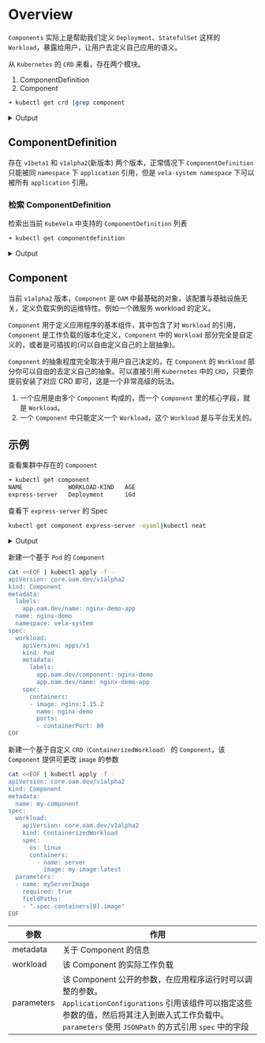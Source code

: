 # Overview

`Components` 实际上是帮助我们定义 `Deployment`、`StatefulSet` 这样的 `Workload`，暴露给用户，让用户去定义自己应用的语义。

从 `Kubernetes` 的 `CRD` 来看，存在两个模块。

1. ComponentDefinition
2. Component

```bash
➜ kubectl get crd |grep component
```

<details>

  <summary>Output</summary>

  ```bash
  componentdefinitions.core.oam.dev                   2021-07-25T12:36:21Z
  components.core.oam.dev                             2021-07-25T12:36:21Z
  ```

</details>

## ComponentDefinition

存在 `v1beta1` 和 `v1alpha2`(新版本) 两个版本，正常情况下 `ComponentDefinition` 只能被同 `namespace` 下 `application` 引用，但是 `vela-system namespace` 下可以被所有 `application` 引用。


### 检索 ComponentDefinition

检索出当前 `KubeVela` 中支持的 `ComponentDefinition` 列表

```bash
➜ kubectl get componentdefinition
```

<details>

  <summary>Output</summary>

```bash
NAME         WORKLOAD-KIND   DESCRIPTION
task         Job             Describes jobs that run code or a script to completion.
webservice   Deployment      Describes long-running, scalable, containerized services that have a stable network endpoint to receive external network traffic from customers.
worker       Deployment      Describes long-running, scalable, containerized services that running at backend. They do NOT have network endpoint to receive external network traffic.                         2021-07-25T12:36:21Z
```

</details>

## Component

当前 `v1alpha2`  版本，`Component` 是 `OAM` 中最基础的对象，该配置与基础设施无关，定义负载实例的运维特性。例如一个微服务 workload 的定义。

`Component`  用于定义应用程序的基本组件，其中包含了对  `Workload`  的引用，`Component` 是工作负载的版本化定义，`Component`  中的 `Workload` 部分完全是自定义的，或者是可插拔的(可以自由定义自己的上层抽象)。

`Component`  的抽象程度完全取决于用户自己决定的，在 `Component` 的 `Workload`  部分你可以自由的去定义自己的抽象。可以直接引用 `Kubernetes` 中的 `CRD`，只要你提前安装了对应 CRD 即可，这是一个非常高级的玩法。

1. 一个应用是由多个 `Component` 构成的，而一个 `Component` 里的核心字段，就是 `Workload`。
2. 一个 `Component`  中只能定义一个 `Workload`，这个 `Workload` 是与平台无关的。

## 示例

查看集群中存在的 `Component`

```bash
➜ kubectl get component
NAME             WORKLOAD-KIND   AGE
express-server   Deployment      16d
```

查看下 `express-server` 的 Spec 

```bash
kubectl get component express-server -oyaml|kubectl neat
```

<details>
<summary>Output</summary>

以下是一个集成 `k8s` 内部  `Deployment` 资源的  `Workload` 

```yaml
apiVersion: core.oam.dev/v1alpha2
kind: Component
metadata:
  labels:
    app.oam.dev/name: first-vela-app
  name: express-server
  namespace: vela-system
spec:
  workload:
    apiVersion: apps/v1
    kind: Deployment
    metadata:
      labels:
        app.oam.dev/appRevision: first-vela-app-v1
        app.oam.dev/component: express-server
        app.oam.dev/name: first-vela-app
        workload.oam.dev/type: webservice
    spec:
      selector:
        matchLabels:
          app.oam.dev/component: express-server
      template:
        metadata:
          labels:
            app.oam.dev/component: express-server
        spec:
          containers:
          - image: crccheck/hello-world
            name: express-server
            ports:
            - containerPort: 8000
```
</details>

新建一个基于 `Pod` 的 `Component`

```bash
cat <<EOF | kubectl apply -f -
apiVersion: core.oam.dev/v1alpha2
kind: Component
metadata:
  labels:
    app.oam.dev/name: nginx-demo-app
  name: nginx-demo
  namespace: vela-system
spec:
  workload:
    apiVersion: apps/v1
    kind: Pod
    metadata:
      labels:
        app.oam.dev/component: nginx-demo
        app.oam.dev/name: nginx-demo-app
    spec:
      containers:
      - image: nginx:1.15.2
        name: nginx-demo
        ports:
        - containerPort: 80
EOF
```

新建一个基于自定义 `CRD（ContainerizedWorkload）`   的 `Component`，该  `Component` 提供可更改 `image` 的参数

```bash
cat <<EOF | kubectl apply -f -
apiVersion: core.oam.dev/v1alpha2
kind: Component
metadata:
  name: my-component
spec:
  workload:
    apiVersion: core.oam.dev/v1alpha2
    kind: ContainerizedWorkload
    spec:
      os: linux
      containers:
        - name: server
          image: my-image:latest
  parameters:
  - name: myServerImage
    required: true
    fieldPaths:
    - ".spec.containers[0].image"
EOF
```

| 参数       | 作用                                                         |
| ---------- | ------------------------------------------------------------ |
| metadata   | 关于 Component 的信息                                        |
| workload   | 该 Component 的实际工作负载                                  |
| parameters | 该 Component 公开的参数，在应用程序运行时可以调整的参数。<br>`ApplicationConfigurations` 引用该组件可以指定这些参数的值，然后将其注入到嵌入式工作负载中。<br> `parameters` 使用 `JSONPath` 的方式引用 `spec` 中的字段 |